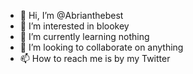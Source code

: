 - 👋 Hi, I’m @Abrianthebest
- 👀 I’m interested in blookey
- 🌱 I’m currently learning nothing
- 💞️ I’m looking to collaborate on anything
- 📫 How to reach me is by my Twitter

<!---
Abrianthebest/Abrianthebest is a ✨ special ✨ repository because its `README.md` (this file) appears on your GitHub profile.
You can click the Preview link to take a look at your changes.
--->
